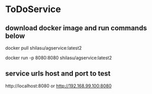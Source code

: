 # ToDoService
## download docker image and run commands below

docker pull shilasu/agservice:latest2

docker run -p 8080:8080 shilasu/agservice:latest2

## service urls host and port to test
http://localhost:8080 or http://192.168.99.100:8080
